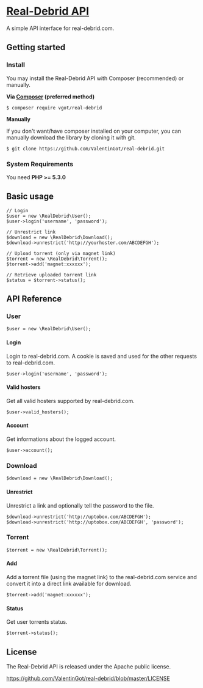 # [Real-Debrid API](https://github.com/ValentinGot/real-debrid)

A simple API interface for real-debrid.com.

## Getting started

### Install

You may install the Real-Debrid API with Composer (recommended) or manually.

**Via [Composer](https://getcomposer.org) (preferred method)**

```
$ composer require vgot/real-debrid
```

**Manually**

If you don't want/have composer installed on your computer, you can manually download the library by cloning it with git.

```
$ git clone https://github.com/ValentinGot/real-debrid.git
```

### System Requirements

You need **PHP >= 5.3.0**

## Basic usage

```
// Login
$user = new \RealDebrid\User();
$user->login('username', 'password');

// Unrestrict link
$download = new \RealDebrid\Download();
$download->unrestrict('http://yourhoster.com/ABCDEFGH');

// Upload torrent (only via magnet link)
$torrent = new \RealDebrid\Torrent();
$torrent->add('magnet:xxxxxx');

// Retrieve uploaded torrent link
$status = $torrent->status();
```

## API Reference

### User

```
$user = new \RealDebrid\User();
```

#### Login

Login to real-debrid.com. A cookie is saved and used for the other requests to real-debrid.com.

```
$user->login('username', 'password');
````

#### Valid hosters

Get all valid hosters supported by real-debrid.com.

```
$user->valid_hosters();
```

#### Account

Get informations about the logged account.

```
$user->account();
```

### Download

```
$download = new \RealDebrid\Download();
```

#### Unrestrict 

Unrestrict a link and optionally tell the password to the file.

```
$download->unrestrict('http://uptobox.com/ABCDEFGH');
$download->unrestrict('http://uptobox.com/ABCDEFGH', 'password');
```

### Torrent

```
$torrent = new \RealDebrid\Torrent();
```

#### Add

Add a torrent file (using the magnet link) to the real-debrid.com service and convert it into a direct link available for download.

```
$torrent->add('magnet:xxxxxx');
```

#### Status

Get user torrents status.

```
$torrent->status();
```

## License

The Real-Debrid API is released under the Apache public license.

https://github.com/ValentinGot/real-debrid/blob/master/LICENSE
